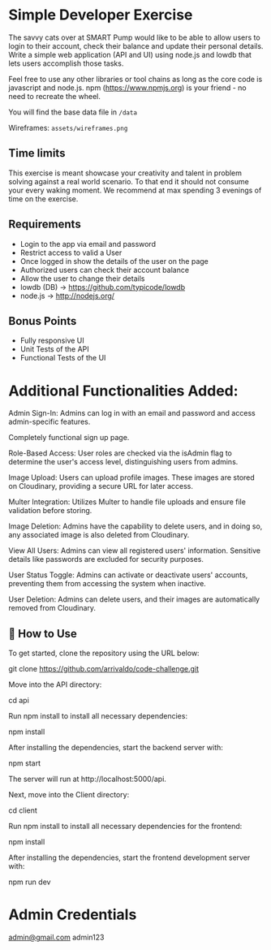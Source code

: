 # Simple Developer Exercise 

The savvy cats over at SMART Pump would like to be able to allow users to login to their account, check their balance and update their personal details. Write a simple web application (API and UI) using node.js and lowdb that lets users accomplish those tasks. 

Feel free to use any other libraries or tool chains as long as the core code is javascript and node.js. npm (https://www.npmjs.org) is your friend - no need to recreate the wheel. 

You will find the base data file in `/data`

Wireframes: `assets/wireframes.png`

## Time limits

This exercise is meant showcase your creativity and talent in problem solving against a real world scenario. To that end it should not consume your every waking moment. We recommend at max spending 3 evenings of time on the exercise. 

## Requirements

* Login to the app via email and password
* Restrict access to valid a User
* Once logged in show the details of the user on the page
* Authorized users can check their account balance
* Allow the user to change their details
* lowdb (DB) -> https://github.com/typicode/lowdb
* node.js -> http://nodejs.org/ 

## Bonus Points

* Fully responsive UI
* Unit Tests of the API
* Functional Tests of the UI

# Additional Functionalities Added:

Admin Sign-In: Admins can log in with an email and password and access admin-specific features.

Completely functional sign up page.

Role-Based Access: User roles are checked via the isAdmin flag to determine the user's access level, distinguishing users from admins.

Image Upload: Users can upload profile images. These images are stored on Cloudinary, providing a secure URL for later access.

Multer Integration: Utilizes Multer to handle file uploads and ensure file validation before storing.

Image Deletion: Admins have the capability to delete users, and in doing so, any associated image is also deleted from Cloudinary.

View All Users: Admins can view all registered users' information. Sensitive details like passwords are excluded for security purposes.

User Status Toggle: Admins can activate or deactivate users' accounts, preventing them from accessing the system when inactive.

User Deletion: Admins can delete users, and their images are automatically removed from Cloudinary.

## 🔧 How to Use
To get started, clone the repository using the URL below:

git clone https://github.com/arrivaldo/code-challenge.git


Move into the API directory:

cd api


Run npm install to install all necessary dependencies:

npm install


After installing the dependencies, start the backend server with:

npm start


The server will run at http://localhost:5000/api.



Next, move into the Client directory:

cd client

Run npm install to install all necessary dependencies for the frontend:

npm install


After installing the dependencies, start the frontend development server with:

npm run dev


# Admin Credentials

admin@gmail.com
admin123
